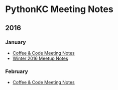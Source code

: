 # PythonKC Meeting Notes

## 2016

### January
* [Coffee & Code Meeting Notes](https://github.com/pythonkc/pykc-meeting-notes/blob/master/2016-01/pykc_coffe_20160109.markdown)
*  [Winter 2016 Meetup Notes](https://github.com/pythonkc/pykc-meeting-notes/blob/master/2016-01/pykc_winter_meetup_20160128.markdown)

### February
* [Coffee & Code Meeting Notes](https://github.com/pythonkc/pykc-meeting-notes/blob/master/2016-02/pykc_coffe_20160213.markdown)

